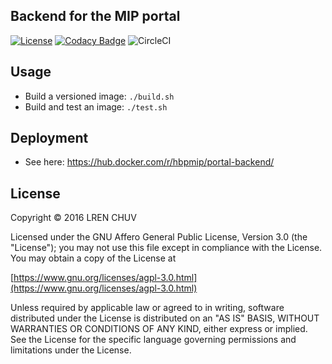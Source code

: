## Backend for the MIP portal

[![License](https://img.shields.io/badge/license-AGPL--3.0-blue.svg)](https://www.gnu.org/licenses/agpl-3.0.html)
[![Codacy Badge](https://api.codacy.com/project/badge/Grade/087c83d0601a46c7a4dd91f2e5935a5a)](https://www.codacy.com/app/mirco-nasuti/portal-backend?utm_source=github.com&amp;utm_medium=referral&amp;utm_content=LREN-CHUV/portal-backend&amp;utm_campaign=Badge_Grade)
![CircleCI](https://circleci.com/gh/LREN-CHUV/portal-backend/tree/master.svg?style=svg)

## Usage

* Build a versioned image: `./build.sh`
* Build and test an image: `./test.sh`

## Deployment

* See here: https://hub.docker.com/r/hbpmip/portal-backend/

## License

Copyright © 2016 LREN CHUV

Licensed under the GNU Affero General Public License, Version 3.0 (the "License");
you may not use this file except in compliance with the License.
You may obtain a copy of the License at

   [https://www.gnu.org/licenses/agpl-3.0.html](https://www.gnu.org/licenses/agpl-3.0.html)

Unless required by applicable law or agreed to in writing, software
distributed under the License is distributed on an "AS IS" BASIS,
WITHOUT WARRANTIES OR CONDITIONS OF ANY KIND, either express or implied.
See the License for the specific language governing permissions and
limitations under the License.

